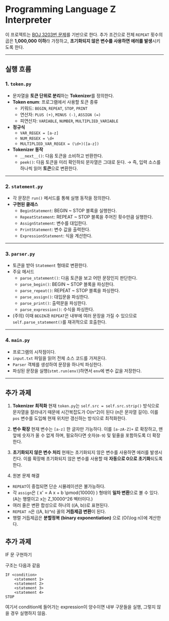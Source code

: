 # Programming Language Z Interpreter

이 프로젝트는 [BOJ 3203번 문제](https://www.acmicpc.net/problem/3203)를 기반으로 한다.
추가 조건으로 전체 `REPEAT` 횟수의 곱은 **1,000,000 이하**라 가정하고, **초기화되지 않은 변수를 사용하면 에러를 발생**시키도록 한다.

---

## 실행 흐름

### 1. `token.py`
- 문자열을 **토큰 단위로 분리**하는 **Tokenizer**를 정의한다.
- **Token enum**: 프로그램에서 사용할 토큰 종류
  - 키워드: `BEGIN`, `REPEAT`, `STOP`, `PRINT`
  - 연산자: `PLUS (+)`, `MINUS (-)`, `ASSIGN (=)`
  - 피연산자: `VARIABLE`, `NUMBER`, `MULTIPLIED_VARIABLE`
- **정규식**
  - `VAR_REGEX = [a-z]`
  - `NUM_REGEX = \d+`
  - `MULTIPLIED_VAR_REGEX = (\d+)([a-z])`
- **Tokenizer 동작**
  - `__next__()`: 다음 토큰을 소비하고 반환한다.
  - `peek()`: 다음 토큰을 미리 확인하되 문자열은 그대로 둔다.
  → 즉, 입력 소스를 하나씩 읽어 **토큰**으로 변환한다.

---

### 2. `statement.py`
- 각 문장은 `run()` 메서드를 통해 실행 동작을 정의한다.
- **구현된 클래스**
  - `BeginStatement`: BEGIN ~ STOP 블록을 실행한다.
  - `RepeatStatement`: REPEAT ~ STOP 블록을 주어진 횟수만큼 실행한다.
  - `AssignStatement`: 변수를 대입한다.
  - `PrintStatement`: 변수 값을 출력한다.
  - `ExpressionStatement`: 식을 계산한다.

---

### 3. `parser.py`
- 토큰을 받아 `Statement` 형태로 변환한다.
- 주요 메서드
  - `parse_statement()`: 다음 토큰을 보고 어떤 문장인지 판단한다.
  - `parse_begin()`: BEGIN ~ STOP 블록을 파싱한다.
  - `parse_repeat()`: REPEAT ~ STOP 블록을 파싱한다.
  - `parse_assign()`: 대입문을 파싱한다.
  - `parse_print()`: 출력문을 파싱한다.
  - `parse_expression()`: 수식을 파싱한다.
- (주의) 이때 `BEGIN`과 `REPEAT`은 내부에 여러 문장을 가질 수 있으므로 `self.parse_statement()`를 재귀적으로 호출한다.

---

### 4. `main.py`
- 프로그램의 시작점이다.
- `input.txt` 파일을 읽어 전체 소스 코드를 가져온다.
- `Parser` 객체를 생성하여 문장을 하나씩 파싱한다.
- 파싱된 문장을 실행(`stmt.run(env)`)하면서 `env`에 변수 값을 저장한다.

---

## 추가 과제

1. **Tokenizer 최적화**
   현재 `token.py`는 `self.src = self.src.strip()` 방식으로 문자열을 잘라내기 때문에 시간복잡도가 O(n^2)이 된다 (n은 문자열 길이).
   이를 `pos` 변수를 도입해 현재 위치만 갱신하는 방식으로 최적화한다.

2. **변수 확장**
   현재 변수는 `[a-z]` 한 글자만 가능하다.
   이를 `[a-zA-Z]+` 로 확장하고, 맨 앞에 숫자가 올 수 없게 하며, 필요하다면 숫자(`0-9`) 및 밑줄을 포함하도록 더 확장한다.

3. **초기화되지 않은 변수 처리**
   현재는 초기화되지 않은 변수를 사용하면 에러를 발생시킨다.
   이를 확장해 초기화되지 않은 변수를 사용할 때 **자동으로 0으로 초기화**되도록 한다.

4. 원본 문제 해결
- `REPEAT`이 중첩되면 단순 시뮬레이션은 불가능하다.
- 각 `assign`은 \( x' = A x + b \pmod{10000} \) 형태의 **일차 변환**으로 볼 수 있다. (A는 행렬이고 x는 Z_10000^26 벡터이다.)
- 여러 줄은 변환 합성으로 하나의 \((A, b)\)로 표현된다.
- `REPEAT n`은 \((A, b)^n\) 꼴의 **거듭제곱 변환**이 된다.
- 행렬 거듭제곱은 **분할정복 (binary exponentiation)** 으로 \(O(\log n)\)에 계산한다.

## 추가 과제

IF 문 구현하기

구조는 다음과 같음

```
IF <condition>
    <statement 1>
    <statement 2>
    <statement 3>
    <statement 4>
STOP
```

여기서 condition에 들어가는 expression이 양수이면 내부 구문들을 실행,
그렇지 않을 경우 실행하지 않음.
